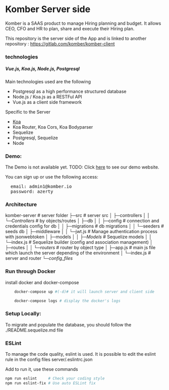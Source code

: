 # Komber Server side

Komber is a SAAS product to manage Hiring planning and budget. It allows CEO, CFO and HR to plan, share and execute their Hiring plan.

This repository is the server side of the App and is linked to another repository :
https://gitlab.com/komber/komber-client

### technologies
##### Vue.js, Koa.js, Node.js, Postgresql

Main technologies used are the following
 * Postgresql as a high performance structured database
 * Node.js / Koa.js as a RESTFul API
 * Vue.js as a client side framework

Specific to the Server
   - [Koa](http://koajs.com/)
   - Koa Router, Koa Cors, Koa Bodyparser
   - Sequelize
   - Postgresql, Sequelize
   - Node

### Demo:
The Demo is not available yet.
TODO: Click [here](http://demo.komber.io) to see our demo website.

You can sign up or use the following access:
<pre>
  email: admin1@komber.io
  password: azerty
</pre>


### Architecture

  komber-server                  # server folder
   ├─src                  # server src
   │  ├─controllers
   │  │  └─_Controllers_  # by objects/routes
   │  ├─db
   │  │  ├─config         # connection and credentials config for db
   │  │  ├─migrations     # db migrations
   │  │  └─seeders        # seeds db
   │  ├─middleware
   │  │  └─jwt.js         # Manage authentication process with jsonwebtoken
   │  ├─models
   │  │  ├─_Models_       # Sequelize models
   │  │  └─index.js       # Sequelize builder (config and association management)
   │  ├─routes
   │  │  └─_routers_      # router by object type
   │  ├─app.js            # main js file which launch the server depending of the environment
   │  └─index.js          # server and router
   └─_config_files_

### Run through Docker

install docker and docker-compose

```bash
    docker-compose up #(-d)# it will launch server and client side
```

```bash
    docker-compose logs # display the docker's logs
```

### Setup Locally:

To migrate and populate the database, you should follow the ./README.sequelize.md file


### ESLint

To manage the code quality, eslint is used.
It is possible to edit the eslint rule in the config files server/.eslintrc.json

Add to run it, use these commands
```bash
npm run eslint     # Check your coding style
npm run eslint-fix # Use auto ESLint fix
```
